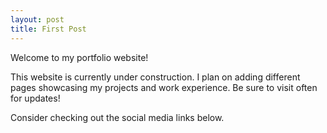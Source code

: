 ```yaml
---
layout: post
title: First Post
---
```


Welcome to my portfolio website!

This website is currently under construction. I plan on adding different pages showcasing my projects and work experience.
Be sure to visit often for updates!

Consider checking out the social media links below.